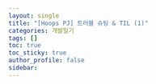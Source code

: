 ```yaml
---
layout: single
title: "[Hoops PJ] 트러블 슈팅 & TIL (1)"
categories: 개발일기
tags: []
toc: true
toc_sticky: true
author_profile: false
sidebar:
---
```


